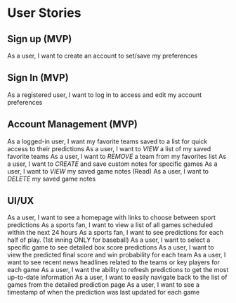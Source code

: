 # User Stories

## Sign up (MVP)
As a user, I want to create an account to set/save my preferences

## Sign In (MVP)
As a registered user, I want to log in to access and edit my account preferences

## Account Management (MVP)
As a logged-in user, I want my favorite teams saved to a list for quick access to their predictions
As a user, I want to *VIEW* a list of my saved favorite teams
As a user, I want to *REMOVE* a team from my favorites list
As a user, I want to *CREATE* and save custom notes for specific games
As a user, I want to *VIEW* my saved game notes (Read)
As a user, I want to *DELETE* my saved game notes

## UI/UX
As a user, I want to see a homepage with links to choose between sport predictions
As a sports fan, I want to view a list of all games scheduled within the next 24 hours
As a sports fan, I want to see predictions for each half of play. (1st inning ONLY for baseball) 
As a user, I want to select a specific game to see detailed box score predictions
As a user, I want to view the predicted final score and win probability for each team
As a user, I want to see recent news headlines related to the teams or key players for each game
As a user, I want the ability to refresh predictions to get the most up-to-date information
As a user, I want to easily navigate back to the list of games from the detailed prediction page
As a user, I want to see a timestamp of when the prediction was last updated for each game
